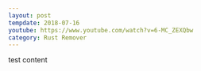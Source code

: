 ```yaml
---
layout: post
tempdate: 2018-07-16
youtube: https://www.youtube.com/watch?v=6-MC_ZEXQbw
category: Rust Remover
---
```

test content